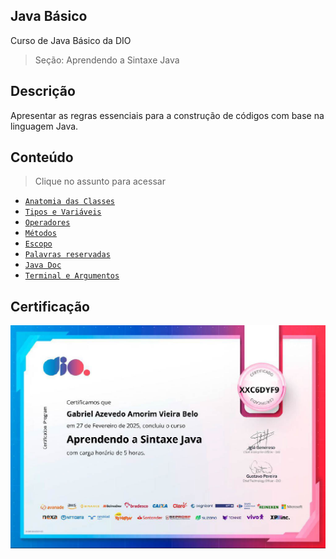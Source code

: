 ## Java Básico

Curso de Java Básico da DIO
> Seção: Aprendendo a Sintaxe Java

## Descrição

Apresentar as regras essenciais para a construção de códigos com base na linguagem Java.

## Conteúdo

> Clique no assunto para acessar
- [`Anatomia das Classes`](src/edu/gabriel/anatomiaclasses/README.md)
- [`Tipos e Variáveis`](src/edu/gabriel/tiposevariaveis/README.md)
- [`Operadores`](src/edu/gabriel/operadores/README.MD)
- [`Métodos`](src/edu/gabriel/metodos/README.md)
- [`Escopo`](src/edu/gabriel/escopo/README.md)
- [`Palavras reservadas`](src/edu/gabriel/palavrasreservadas/README.md)
- [`Java Doc`](https://docs.oracle.com/en/java/)
- [`Terminal e Argumentos`](src/edu/gabriel/terminalargumentos/)

## Certificação

![Modelo](lib/img/Java-basico.jpg)